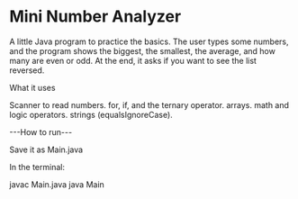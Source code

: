 # Mini Number Analyzer

A little Java program to practice the basics.
The user types some numbers, and the program shows the biggest, the smallest, the average, and how many are even or odd.
At the end, it asks if you want to see the list reversed.

What it uses

Scanner to read numbers.
for, if, and the ternary operator.
arrays.
math and logic operators.
strings (equalsIgnoreCase).


---How to run---

Save it as Main.java

In the terminal:

javac Main.java
java Main
